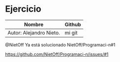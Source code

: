 # Ejercicio

Nombre | Github
-----  | -----       
Autor: Alejandro Nieto. | mi git
 @NietOff Ya está solucionado NietOff/Programaci-n#1
 
https://github.com/NietOff/Programaci-n/issues/#1
